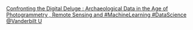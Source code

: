 [Confronting the Digital Deluge : Archaeological Data in the Age of Photogrammetry , Remote Sensing and #MachineLearning   #DataScience   @Vanderbilt U](https://qi.tc/qi/116277)